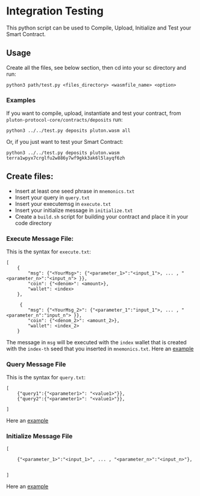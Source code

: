 # Integration Testing

This python script can be used to Compile, Upload, Initialize and Test your Smart Contract.

## Usage

Create all the files, see below section, then cd into your sc directory and run:

```
python3 path/test.py <files_directory> <wasmfile_name> <option>
```

### Examples

If you want to compile, upload, instantiate and test your contract, from `pluton-protocol-core/contracts/deposits` run:

```
python3 ../../test.py deposits pluton.wasm all
```

Or, if you just want to test your Smart Contract:

```
python3 ../../test.py deposits pluton.wasm terra1wpyx7crglfu2w886y7wf9gkk3ak6l5layqf6zh
```

## Create files:

* Insert at least one seed phrase in `mnemonics.txt`
* Insert your query in `query.txt`
* Insert your executemsg in `execute.txt`
* Insert your initialize message in `initialize.txt`
* Create a `build.sh` script for building your contract and place it in your code directory

### Execute Message File:

This is the syntax for `execute.txt`:
```
[
    {
        "msg": {"<YourMsg>": {"<parameter_1>":"<input_1">, ... , "<parameter_n>":"<input_n"> }},
        "coin": {"<denom>": <amount>},
        "wallet": <index>
    },

     {
        "msg": {"<YourMsg_2>": {"<parameter_1":"input_1">, ... , "<parameter_n":"input_n"> }},
        "coin": {"<denom_2>": <amount_2>},
        "wallet": <index_2>
    }

```
The message in `msg` will be executed with the `index` wallet that is created with the `index-th` seed that you inserted in `mnemonics.txt`.
Here an [example](https://github.com/0x7183/pluton-protocol-core/blob/main/test/deposits/execute.txt)

### Query Message File

This is the syntax for `query.txt`:
```
[
    {"query1":{"<parameter1>": "<value1>"}},
    {"query2":{"<parameter1>": "<value1>"}},

]
```
Here an [example](https://github.com/0x7183/pluton-protocol-core/blob/main/test/deposits/query.txt)

### Initialize Message File
```
[
    
    {"<parameter_1>":"<input_1>", ... , "<parameter_n>":"<input_n>"},
        
    
]
```
Here an [example](https://github.com/0x7183/pluton-protocol-core/blob/main/test/deposits/initialize.txt)







